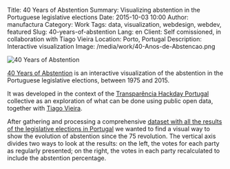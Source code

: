 Title: 40 Years of Abstention
Summary: Visualizing abstention in the Portuguese legislative elections
Date: 2015-10-03 10:00
Author: manufactura
Category: Work
Tags: data, visualization, webdesign, webdev, featured
Slug: 40-years-of-abstention
Lang: en
Client: Self comissioned, in collaboration with Tiago Vieira
Location: Porto, Portugal
Description: Interactive visualization
Image: /media/work/40-Anos-de-Abstencao.png

![40 Years of Abstention]({static}/media/work/40-Anos-de-Abstencao.png)

[40 Years of Abstention](https://tmmv.github.io/abstencao) is an interactive visualization
of the abstention in the Portuguese legislative elections, between 1975 and 2015.

It was developed in the context of the [Transparência Hackday Portugal](http://transparenciahackday.org) collective as an exploration of what can be done using public open data, together with [Tiago Vieira](http://tiagovieira.pt).

After gathering and processing a comprehensive [dataset with all the results of the legislative elections in Portugal](http://centraldedados.pt/eleicoes-legislativas) we wanted to find a visual way to show the evolution of abstention 
since the 75 revolution. The vertical axis divides two ways to look at the results: on the left, the votes for each party as regularly presented; on the right, the votes in each party recalculated to include the abstention percentage.
